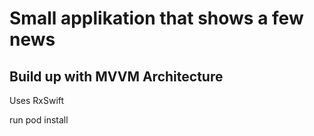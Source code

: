 # Small applikation that shows a few news

## Build up with MVVM Architecture

Uses RxSwift

run pod install
